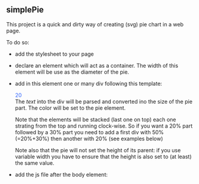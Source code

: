 simplePie
---------

This project is a quick and dirty way of creating (svg) pie chart in a web page. 

To do so: 
 - add the stylesheet to your page 
     <link rel="stylesheet" type="text/css" href="css/pie.css" >


 - declare an element which will act as a container. The width of this element will be use as the diameter of the pie. 
 

 - add in this element one or many div following this template: 
    <div class="pie" style="color:#3366ff;">20</div>
   The <em>text</em> into the div will be parsed and converted ino the size of the pie part. 
   The color will be set to the pie element. 

   Note that the elements will be stacked (last one on top) each one strating from the top and running clock-wise. 
   So if you want a 20% part followed by a 30% part you need to add a first div with 50% (=20%+30%) then another with 20% (see examples below)

   Note also that the pie will not set the height of its parent: if you use variable width you have to ensure that the height is also set to (at least) the same value.

 - add the js file after the body element:
    <script src="js/pie.js ">
   you can also add the script in the header and call the function computePie() once the page is loaded

